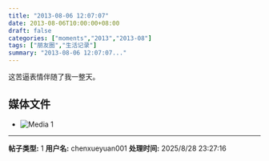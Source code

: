 ```yaml
---
title: "2013-08-06 12:07:07"
date: 2013-08-06T10:00:00+08:00
draft: false
categories: ["moments","2013","2013-08"]
tags: ["朋友圈","生活记录"]
summary: "2013-08-06 12:07:07..."
---
```


这苦逼表情伴随了我一整天。

## 媒体文件

- ![Media 1](/Moments/photos/2013-08-06/201308061207070.jpg)

---

**帖子类型:** 1
**用户名:** chenxueyuan001
**处理时间:** 2025/8/28 23:27:16